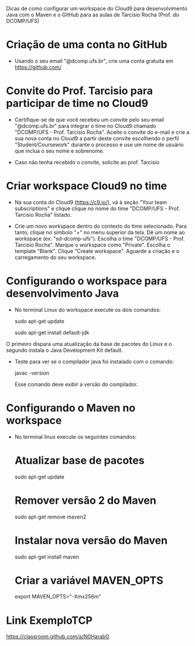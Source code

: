 Dicas de como configurar um workspace do Cloud9 para desenvolvimento Java com o Maven e o GitHub para as aulas de Tarcisio Rocha (Prof. do DCOMP/UFS)

# Criação de uma conta no GitHub

* Usando o seu email "@dcomp.ufs.br", crie uma conta gratuita em https://github.com/  

# Convite do Prof. Tarcisio para participar de time no Cloud9

* Certifique-se de que você recebeu um convite pelo seu email "@dcomp.ufs.br" para integrar o time no Cloud9 chamado "DCOMP/UFS - Prof. Tarcisio Rocha". Aceite o convite do e-mail e crie a sua nova conta no Cloud9 a partir deste convite escolhendo o perfil "Student/Coursework" durante o processo e use um nome de usuário que inclua o seu nome e sobrenome.

* Caso não tenha recebido o convite, solicite ao prof. Tarcisio

# Criar workspace Cloud9 no time  

* Na sua conta do Cloud9 (https://c9.io/), vá à seção "Your team subscriptions" e clique clique no nome do time "DCOMP/UFS - Prof. Tarcisio Rocha" listado.

* Crie um novo workspace dentro do contexto do time selecionado. Para tanto, clique no símbolo "+" no menu superior da tela.  Dê um nome ao workspace (ex: "sd-dcomp-ufs"). Escolha o time "DCOMP/UFS - Prof. Tarcisio Rocha". Marque o workspace como "Private". Escolha o template "Blank". Clique "Create workspace". Aguarde a criação e o carregamento do seu workspace.

# Configurando o workspace para desenvolvimento Java

* No terminal Linux do workspace execute os dois comandos:

    sudo apt-get update
    
    sudo apt-get install default-jdk

O primeiro dispara uma atualização da base de pacotes do Linux e o segundo instala o Java Development Kit default.

* Teste para ver se o compilador java foi instalado com o comando:

    javac -version
  
  Esse comando deve exibir a versão do compilador.
  
# Configurando o Maven no workspace  

* No terminal linux execute os seguintes comandos:

  # Atualizar base de pacotes
    sudo apt-get update
  # Remover versão 2 do Maven
    sudo apt-get remove maven2
  # Instalar nova versão do Maven
    sudo apt-get install maven
  # Criar a variável MAVEN_OPTS
    export MAVEN_OPTS="-Xmx256m"

  
# Link ExemploTCP

https://classroom.github.com/a/N0HarabO







